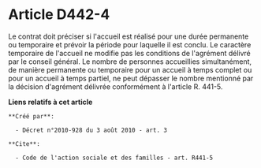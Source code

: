 # Article D442-4

Le contrat doit préciser si l'accueil est réalisé pour une durée permanente ou temporaire et prévoir la période pour laquelle
il est conclu. Le caractère temporaire de l'accueil ne modifie pas les conditions de l'agrément délivré par le conseil
général. Le nombre de personnes accueillies simultanément, de manière permanente ou temporaire pour un accueil à temps
complet ou pour un accueil à temps partiel, ne peut dépasser le nombre mentionné par la décision d'agrément délivrée
conformément à l'article R. 441-5.

**Liens relatifs à cet article**

	**Créé par**:

	  - Décret n°2010-928 du 3 août 2010 - art. 3

	**Cite**:

	  - Code de l'action sociale et des familles - art. R441-5
